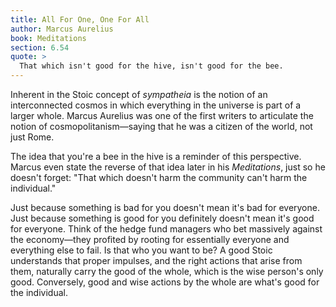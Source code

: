 ```yaml
---
title: All For One, One For All
author: Marcus Aurelius
book: Meditations
section: 6.54
quote: >
  That which isn't good for the hive, isn't good for the bee.
---
```


Inherent in the Stoic concept of _sympatheia_ is the notion of an interconnected cosmos in which everything in the universe is part of a larger whole. Marcus Aurelius was one of the first writers to articulate the notion of cosmopolitanism—saying that he was a citizen of the world, not just Rome.

The idea that you're a bee in the hive is a reminder of this perspective. Marcus even state the reverse of that idea later in his _Meditations_, just so he doesn't forget: "That which doesn't harm the community can't harm the individual."

Just because something is bad for you doesn't mean it's bad for everyone. Just because something is good for you definitely doesn't mean it's good for everyone. Think of the hedge fund managers who bet massively against the economy—they profited by rooting for essentially everyone and everything else to fail. Is that who you want to be? A good Stoic understands that proper impulses, and the right actions that arise from them, naturally carry the good of the whole, which is the wise person's only good. Conversely, good and wise actions by the whole are what's good for the individual.
